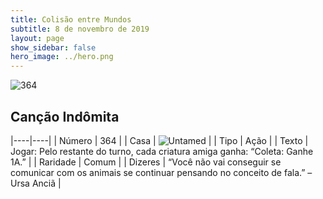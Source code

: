 ```yaml
---
title: Colisão entre Mundos
subtitle: 8 de novembro de 2019
layout: page
show_sidebar: false
hero_image: ../hero.png
---
```


![364](https://cdn.keyforgegame.com/media/card_front/pt/452_364_GPXHV385FGC3_pt.png)

## Canção Indômita

|----|----|
| Número | 364 |
| Casa | ![Untamed](https://archonarcana.com/images/thumb/b/bd/Untamed.png/22px-Untamed.png "Indomados") |
| Tipo | Ação |
| Texto | Jogar: Pelo restante do turno, cada criatura amiga ganha: “Coleta: Ganhe 1A.” |
| Raridade | Comum |
| Dizeres | “Você não vai conseguir se comunicar  com os animais se continuar pensando  no conceito de fala.” – Ursa Anciã |
